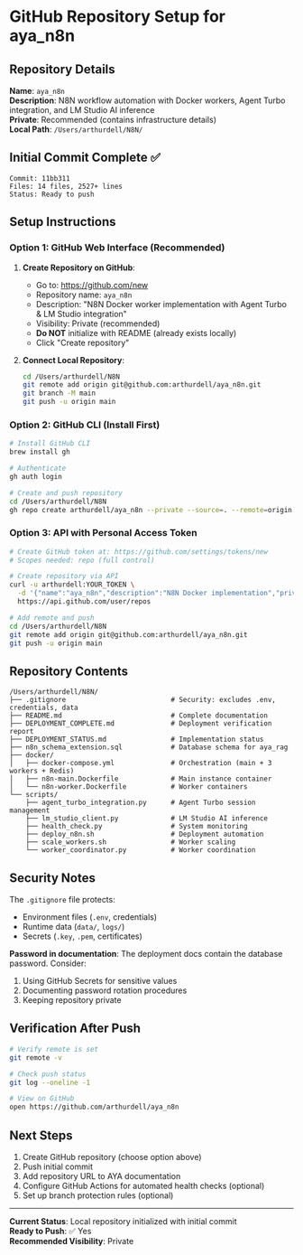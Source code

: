 # GitHub Repository Setup for aya_n8n

## Repository Details

**Name**: `aya_n8n`  
**Description**: N8N workflow automation with Docker workers, Agent Turbo integration, and LM Studio AI inference  
**Private**: Recommended (contains infrastructure details)  
**Local Path**: `/Users/arthurdell/N8N/`  

## Initial Commit Complete ✅

```
Commit: 11bb311
Files: 14 files, 2527+ lines
Status: Ready to push
```

## Setup Instructions

### Option 1: GitHub Web Interface (Recommended)

1. **Create Repository on GitHub**:
   - Go to: https://github.com/new
   - Repository name: `aya_n8n`
   - Description: "N8N Docker worker implementation with Agent Turbo & LM Studio integration"
   - Visibility: Private (recommended)
   - **Do NOT** initialize with README (already exists locally)
   - Click "Create repository"

2. **Connect Local Repository**:
   ```bash
   cd /Users/arthurdell/N8N
   git remote add origin git@github.com:arthurdell/aya_n8n.git
   git branch -M main
   git push -u origin main
   ```

### Option 2: GitHub CLI (Install First)

```bash
# Install GitHub CLI
brew install gh

# Authenticate
gh auth login

# Create and push repository
cd /Users/arthurdell/N8N
gh repo create arthurdell/aya_n8n --private --source=. --remote=origin --push
```

### Option 3: API with Personal Access Token

```bash
# Create GitHub token at: https://github.com/settings/tokens/new
# Scopes needed: repo (full control)

# Create repository via API
curl -u arthurdell:YOUR_TOKEN \
  -d '{"name":"aya_n8n","description":"N8N Docker implementation","private":true}' \
  https://api.github.com/user/repos

# Add remote and push
cd /Users/arthurdell/N8N
git remote add origin git@github.com:arthurdell/aya_n8n.git
git push -u origin main
```

## Repository Contents

```
/Users/arthurdell/N8N/
├── .gitignore                          # Security: excludes .env, credentials, data
├── README.md                           # Complete documentation
├── DEPLOYMENT_COMPLETE.md              # Deployment verification report
├── DEPLOYMENT_STATUS.md                # Implementation status
├── n8n_schema_extension.sql            # Database schema for aya_rag
├── docker/
│   ├── docker-compose.yml              # Orchestration (main + 3 workers + Redis)
│   ├── n8n-main.Dockerfile             # Main instance container
│   └── n8n-worker.Dockerfile           # Worker containers
└── scripts/
    ├── agent_turbo_integration.py      # Agent Turbo session management
    ├── lm_studio_client.py             # LM Studio AI inference
    ├── health_check.py                 # System monitoring
    ├── deploy_n8n.sh                   # Deployment automation
    ├── scale_workers.sh                # Worker scaling
    └── worker_coordinator.py           # Worker coordination
```

## Security Notes

The `.gitignore` file protects:
- Environment files (`.env`, credentials)
- Runtime data (`data/`, `logs/`)
- Secrets (`.key`, `.pem`, certificates)

**Password in documentation**: The deployment docs contain the database password. Consider:
1. Using GitHub Secrets for sensitive values
2. Documenting password rotation procedures
3. Keeping repository private

## Verification After Push

```bash
# Verify remote is set
git remote -v

# Check push status
git log --oneline -1

# View on GitHub
open https://github.com/arthurdell/aya_n8n
```

## Next Steps

1. Create GitHub repository (choose option above)
2. Push initial commit
3. Add repository URL to AYA documentation
4. Configure GitHub Actions for automated health checks (optional)
5. Set up branch protection rules (optional)

---

**Current Status**: Local repository initialized with initial commit  
**Ready to Push**: ✅ Yes  
**Recommended Visibility**: Private  


